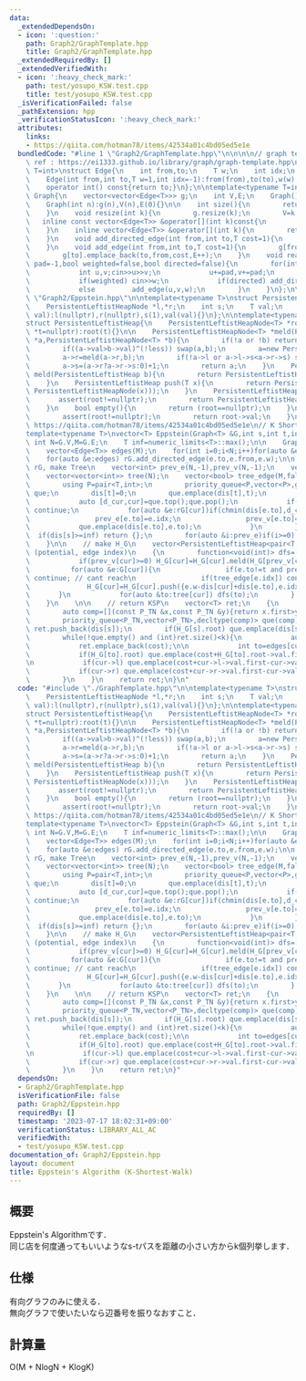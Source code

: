 ```yaml
---
data:
  _extendedDependsOn:
  - icon: ':question:'
    path: Graph2/GraphTemplate.hpp
    title: Graph2/GraphTemplate.hpp
  _extendedRequiredBy: []
  _extendedVerifiedWith:
  - icon: ':heavy_check_mark:'
    path: test/yosupo_KSW.test.cpp
    title: test/yosupo_KSW.test.cpp
  _isVerificationFailed: false
  _pathExtension: hpp
  _verificationStatusIcon: ':heavy_check_mark:'
  attributes:
    links:
    - https://qiita.com/hotman78/items/42534a01c4bd05ed5e1e
  bundledCode: "#line 1 \"Graph2/GraphTemplate.hpp\"\n\n\n\n// graph template\n//\
    \ ref : https://ei1333.github.io/library/graph/graph-template.hpp\ntemplate<typename\
    \ T=int>\nstruct Edge{\n    int from,to;\n    T w;\n    int idx;\n    Edge()=default;\n\
    \    Edge(int from,int to,T w=1,int idx=-1):from(from),to(to),w(w),idx(idx){}\n\
    \    operator int() const{return to;}\n};\n\ntemplate<typename T=int>\nstruct\
    \ Graph{\n    vector<vector<Edge<T>>> g;\n    int V,E;\n    Graph()=default;\n\
    \    Graph(int n):g(n),V(n),E(0){}\n\n    int size(){\n        return (int)g.size();\n\
    \    }\n    void resize(int k){\n        g.resize(k);\n        V=k;\n    }\n \
    \   inline const vector<Edge<T>> &operator[](int k)const{\n        return (g.at(k));\n\
    \    }\n    inline vector<Edge<T>> &operator[](int k){\n        return (g.at(k));\n\
    \    }\n    void add_directed_edge(int from,int to,T cost=1){\n        g[from].emplace_back(from,to,cost,E++);\n\
    \    }\n    void add_edge(int from,int to,T cost=1){\n        g[from].emplace_back(from,to,cost,E);\n\
    \        g[to].emplace_back(to,from,cost,E++);\n    }\n    void read(int m,int\
    \ pad=-1,bool weighted=false,bool directed=false){\n        for(int i=0;i<m;i++){\n\
    \            int u,v;cin>>u>>v;\n            u+=pad,v+=pad;\n            T w=T(1);\n\
    \            if(weighted) cin>>w;\n            if(directed) add_directed_edge(u,v,w);\n\
    \            else         add_edge(u,v,w);\n        }\n    }\n};\n\n\n#line 2\
    \ \"Graph2/Eppstein.hpp\"\n\ntemplate<typename T>\nstruct PersistentLeftistHeapNode{\n\
    \    PersistentLeftistHeapNode *l,*r;\n    int s;\n    T val;\n    PersistentLeftistHeapNode(T\
    \ val):l(nullptr),r(nullptr),s(1),val(val){}\n};\n\ntemplate<typename T,bool less=true>\n\
    struct PersistentLeftistHeap{\n    PersistentLeftistHeapNode<T> *root;\n    PersistentLeftistHeap(PersistentLeftistHeapNode<T>\
    \ *t=nullptr):root(t){}\n\n    PersistentLeftistHeapNode<T> *meld(PersistentLeftistHeapNode<T>\
    \ *a,PersistentLeftistHeapNode<T> *b){\n        if(!a or !b) return (a?a:b);\n\
    \        if((a->val>b->val)^(!less)) swap(a,b);\n        a=new PersistentLeftistHeapNode(*a);\n\
    \        a->r=meld(a->r,b);\n        if(!a->l or a->l->s<a->r->s) swap(a->l,a->r);\n\
    \        a->s=(a->r?a->r->s:0)+1;\n        return a;\n    }\n    PersistentLeftistHeap\
    \ meld(PersistentLeftistHeap b){\n        return PersistentLeftistHeap(meld(root,b.root));\n\
    \    }\n    PersistentLeftistHeap push(T x){\n        return PersistentLeftistHeap(meld(root,new\
    \ PersistentLeftistHeapNode(x)));\n    }\n    PersistentLeftistHeap pop(){\n \
    \       assert(root!=nullptr);\n        return PersistentLeftistHeap(meld(root->l,root->r));\n\
    \    }\n    bool empty(){\n        return (root==nullptr);\n    }\n    T top(){\n\
    \        assert(root!=nullptr);\n        return root->val;\n    }\n};\n\n// ref:\
    \ https://qiita.com/hotman78/items/42534a01c4bd05ed5e1e\n// K Shortest Walk\n\
    template<typename T>\nvector<T> Eppstein(Graph<T> &G,int s,int t,int k){\n   \
    \ int N=G.V,M=G.E;\n    T inf=numeric_limits<T>::max();\n\n    Graph<T> rG(N);\n\
    \    vector<Edge<T>> edges(M);\n    for(int i=0;i<N;i++)for(auto &e:G[i]) edges[e.idx]=e;\n\
    \    for(auto &e:edges) rG.add_directed_edge(e.to,e.from,e.w);\n\n    // Dijkstra\
    \ rG, make Tree\n    vector<int> prev_e(N,-1),prev_v(N,-1);\n    vector<T> dis(N,inf);\n\
    \    vector<vector<int>> tree(N);\n    vector<bool> tree_edge(M,false);\n    {\n\
    \        using P=pair<T,int>;\n        priority_queue<P,vector<P>,greater<P>>\
    \ que;\n        dis[t]=0;\n        que.emplace(dis[t],t);\n        while(!que.empty()){\n\
    \            auto [d_cur,cur]=que.top();que.pop();\n            if(dis[cur]<d_cur)\
    \ continue;\n            for(auto &e:rG[cur])if(chmin(dis[e.to],d_cur+e.w)){\n\
    \                prev_e[e.to]=e.idx;\n                prev_v[e.to]=cur;\n    \
    \            que.emplace(dis[e.to],e.to);\n            }\n        }\n\n      \
    \  if(dis[s]>=inf) return {};\n        for(auto &i:prev_e)if(i>=0) tree[edges[i].to].push_back(edges[i].from),tree_edge[i]=true;\n\
    \    }\n\n    // make H_G\n    vector<PersistentLeftistHeap<pair<T,int>>> H_G(N);//\
    \ (potential, edge index)\n    {\n        function<void(int)> dfs=[&](int cur){\n\
    \            if(prev_v[cur]>=0) H_G[cur]=H_G[cur].meld(H_G[prev_v[cur]]);\n  \
    \          for(auto &e:G[cur]){\n                if(e.to!=t and prev_v[e.to]<0)\
    \ continue; // cant reach\n                if(tree_edge[e.idx]) continue;\n  \
    \              H_G[cur]=H_G[cur].push({e.w-dis[cur]+dis[e.to],e.idx});\n     \
    \       }\n            for(auto &to:tree[cur]) dfs(to);\n        };\n        dfs(t);\n\
    \    }\n    \n\n    // return KSP\n    vector<T> ret;\n    {\n        using P_TN=pair<T,PersistentLeftistHeapNode<pair<T,int>>*>;\n\
    \        auto comp=[](const P_TN &x,const P_TN &y){return x.first>y.first;};\n\
    \        priority_queue<P_TN,vector<P_TN>,decltype(comp)> que(comp);\n       \
    \ ret.push_back(dis[s]);\n        if(H_G[s].root) que.emplace(dis[s]+H_G[s].root->val.first,H_G[s].root);\n\
    \        while(!que.empty() and (int)ret.size()<k){\n            auto [cost,cur]=que.top();que.pop();\n\
    \            ret.emplace_back(cost);\n\n            int to=edges[cur->val.second].to;\n\
    \            if(H_G[to].root) que.emplace(cost+H_G[to].root->val.first,H_G[to].root);\n\
    \n            if(cur->l) que.emplace(cost+cur->l->val.first-cur->val.first,cur->l);\n\
    \            if(cur->r) que.emplace(cost+cur->r->val.first-cur->val.first,cur->r);\n\
    \        }\n    }\n    return ret;\n}\n"
  code: "#include \"./GraphTemplate.hpp\"\n\ntemplate<typename T>\nstruct PersistentLeftistHeapNode{\n\
    \    PersistentLeftistHeapNode *l,*r;\n    int s;\n    T val;\n    PersistentLeftistHeapNode(T\
    \ val):l(nullptr),r(nullptr),s(1),val(val){}\n};\n\ntemplate<typename T,bool less=true>\n\
    struct PersistentLeftistHeap{\n    PersistentLeftistHeapNode<T> *root;\n    PersistentLeftistHeap(PersistentLeftistHeapNode<T>\
    \ *t=nullptr):root(t){}\n\n    PersistentLeftistHeapNode<T> *meld(PersistentLeftistHeapNode<T>\
    \ *a,PersistentLeftistHeapNode<T> *b){\n        if(!a or !b) return (a?a:b);\n\
    \        if((a->val>b->val)^(!less)) swap(a,b);\n        a=new PersistentLeftistHeapNode(*a);\n\
    \        a->r=meld(a->r,b);\n        if(!a->l or a->l->s<a->r->s) swap(a->l,a->r);\n\
    \        a->s=(a->r?a->r->s:0)+1;\n        return a;\n    }\n    PersistentLeftistHeap\
    \ meld(PersistentLeftistHeap b){\n        return PersistentLeftistHeap(meld(root,b.root));\n\
    \    }\n    PersistentLeftistHeap push(T x){\n        return PersistentLeftistHeap(meld(root,new\
    \ PersistentLeftistHeapNode(x)));\n    }\n    PersistentLeftistHeap pop(){\n \
    \       assert(root!=nullptr);\n        return PersistentLeftistHeap(meld(root->l,root->r));\n\
    \    }\n    bool empty(){\n        return (root==nullptr);\n    }\n    T top(){\n\
    \        assert(root!=nullptr);\n        return root->val;\n    }\n};\n\n// ref:\
    \ https://qiita.com/hotman78/items/42534a01c4bd05ed5e1e\n// K Shortest Walk\n\
    template<typename T>\nvector<T> Eppstein(Graph<T> &G,int s,int t,int k){\n   \
    \ int N=G.V,M=G.E;\n    T inf=numeric_limits<T>::max();\n\n    Graph<T> rG(N);\n\
    \    vector<Edge<T>> edges(M);\n    for(int i=0;i<N;i++)for(auto &e:G[i]) edges[e.idx]=e;\n\
    \    for(auto &e:edges) rG.add_directed_edge(e.to,e.from,e.w);\n\n    // Dijkstra\
    \ rG, make Tree\n    vector<int> prev_e(N,-1),prev_v(N,-1);\n    vector<T> dis(N,inf);\n\
    \    vector<vector<int>> tree(N);\n    vector<bool> tree_edge(M,false);\n    {\n\
    \        using P=pair<T,int>;\n        priority_queue<P,vector<P>,greater<P>>\
    \ que;\n        dis[t]=0;\n        que.emplace(dis[t],t);\n        while(!que.empty()){\n\
    \            auto [d_cur,cur]=que.top();que.pop();\n            if(dis[cur]<d_cur)\
    \ continue;\n            for(auto &e:rG[cur])if(chmin(dis[e.to],d_cur+e.w)){\n\
    \                prev_e[e.to]=e.idx;\n                prev_v[e.to]=cur;\n    \
    \            que.emplace(dis[e.to],e.to);\n            }\n        }\n\n      \
    \  if(dis[s]>=inf) return {};\n        for(auto &i:prev_e)if(i>=0) tree[edges[i].to].push_back(edges[i].from),tree_edge[i]=true;\n\
    \    }\n\n    // make H_G\n    vector<PersistentLeftistHeap<pair<T,int>>> H_G(N);//\
    \ (potential, edge index)\n    {\n        function<void(int)> dfs=[&](int cur){\n\
    \            if(prev_v[cur]>=0) H_G[cur]=H_G[cur].meld(H_G[prev_v[cur]]);\n  \
    \          for(auto &e:G[cur]){\n                if(e.to!=t and prev_v[e.to]<0)\
    \ continue; // cant reach\n                if(tree_edge[e.idx]) continue;\n  \
    \              H_G[cur]=H_G[cur].push({e.w-dis[cur]+dis[e.to],e.idx});\n     \
    \       }\n            for(auto &to:tree[cur]) dfs(to);\n        };\n        dfs(t);\n\
    \    }\n    \n\n    // return KSP\n    vector<T> ret;\n    {\n        using P_TN=pair<T,PersistentLeftistHeapNode<pair<T,int>>*>;\n\
    \        auto comp=[](const P_TN &x,const P_TN &y){return x.first>y.first;};\n\
    \        priority_queue<P_TN,vector<P_TN>,decltype(comp)> que(comp);\n       \
    \ ret.push_back(dis[s]);\n        if(H_G[s].root) que.emplace(dis[s]+H_G[s].root->val.first,H_G[s].root);\n\
    \        while(!que.empty() and (int)ret.size()<k){\n            auto [cost,cur]=que.top();que.pop();\n\
    \            ret.emplace_back(cost);\n\n            int to=edges[cur->val.second].to;\n\
    \            if(H_G[to].root) que.emplace(cost+H_G[to].root->val.first,H_G[to].root);\n\
    \n            if(cur->l) que.emplace(cost+cur->l->val.first-cur->val.first,cur->l);\n\
    \            if(cur->r) que.emplace(cost+cur->r->val.first-cur->val.first,cur->r);\n\
    \        }\n    }\n    return ret;\n}"
  dependsOn:
  - Graph2/GraphTemplate.hpp
  isVerificationFile: false
  path: Graph2/Eppstein.hpp
  requiredBy: []
  timestamp: '2023-07-17 18:02:31+09:00'
  verificationStatus: LIBRARY_ALL_AC
  verifiedWith:
  - test/yosupo_KSW.test.cpp
documentation_of: Graph2/Eppstein.hpp
layout: document
title: Eppstein's Algorithm (K-Shortest-Walk)
---
```


## 概要  
Eppstein's Algorithmです．  
同じ店を何度通ってもいいようなs-tパスを距離の小さい方からk個列挙します．  

## 仕様  
有向グラフのみに使える．  
無向グラフで使いたいなら辺番号を振りなおすこと．  

## 計算量  
O(M + NlogN + KlogK)  
